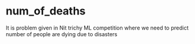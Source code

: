 # num_of_deaths
It is problem given in Nit trichy ML competition where we need to predict number of people are dying due to disasters
